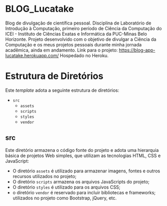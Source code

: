 # BLOG_Lucatake

Blog de divulgação de científica pessoal.
Disciplina de Laboratório de Introdução à Computação, primeiro período de Ciência da Computação do ICEI - Instituto de Ciências Exatas e Informática da PUC-Minas Belo Horizonte.
Projeto desenvolvido com o objetivo de divulgar a Ciência da Computação e os meus projetos pessoais durante minha jornada acadêmica, ainda em andamento.
Link para o projeto: https://blog-app-lucatake.herokuapp.com/
Hospedado no Heroku.


# Estrutura de Diretórios

Este _template_ adota a seguinte estrutura de diretórios:


- `src`
  - `assets`
  - `scripts`
  - `styles`
  - `vendor`


## src

Este diretório armazena o código fonte do projeto e adota uma hierarquia
básica de projetos Web simples, que utilizam as tecnologias HTML, CSS e
JavaScript:

- O diretório `assets` é utilizado para armazenar imagens, fontes e
  outros recursos utilizados no projeto; 
- O diretório `scripts` armazena os arquivos JavaScripts do projeto;
- O diretório `styles` é utilizado para os arquivos CSS;
- o diretório `vendor` é reservado para incluir bibliotecas e frameworks;
  utilizados no projeto como Bootstrap, jQuery, etc.
